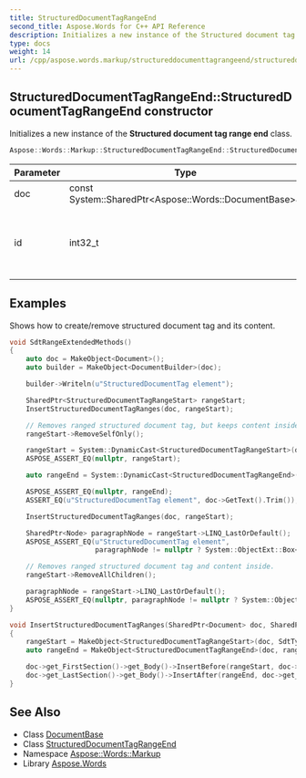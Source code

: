 ```yaml
---
title: StructuredDocumentTagRangeEnd
second_title: Aspose.Words for C++ API Reference
description: Initializes a new instance of the Structured document tag range end class.
type: docs
weight: 14
url: /cpp/aspose.words.markup/structureddocumenttagrangeend/structureddocumenttagrangeend/
---
```

## StructuredDocumentTagRangeEnd::StructuredDocumentTagRangeEnd constructor


Initializes a new instance of the **Structured document tag range end** class.

```cpp
Aspose::Words::Markup::StructuredDocumentTagRangeEnd::StructuredDocumentTagRangeEnd(const System::SharedPtr<Aspose::Words::DocumentBase> &doc, int32_t id)
```


| Parameter | Type | Description |
| --- | --- | --- |
| doc | const System::SharedPtr\<Aspose::Words::DocumentBase\>\& | The owner document. |
| id | int32_t | Identifier of the corresponding structured document tag range start. |

## Examples



Shows how to create/remove structured document tag and its content. 
```cpp
void SdtRangeExtendedMethods()
{
    auto doc = MakeObject<Document>();
    auto builder = MakeObject<DocumentBuilder>(doc);

    builder->Writeln(u"StructuredDocumentTag element");

    SharedPtr<StructuredDocumentTagRangeStart> rangeStart;
    InsertStructuredDocumentTagRanges(doc, rangeStart);

    // Removes ranged structured document tag, but keeps content inside.
    rangeStart->RemoveSelfOnly();

    rangeStart = System::DynamicCast<StructuredDocumentTagRangeStart>(doc->GetChild(NodeType::StructuredDocumentTagRangeStart, 0, false));
    ASPOSE_ASSERT_EQ(nullptr, rangeStart);

    auto rangeEnd = System::DynamicCast<StructuredDocumentTagRangeEnd>(doc->GetChild(NodeType::StructuredDocumentTagRangeEnd, 0, false));

    ASPOSE_ASSERT_EQ(nullptr, rangeEnd);
    ASSERT_EQ(u"StructuredDocumentTag element", doc->GetText().Trim());

    InsertStructuredDocumentTagRanges(doc, rangeStart);

    SharedPtr<Node> paragraphNode = rangeStart->LINQ_LastOrDefault();
    ASPOSE_ASSERT_EQ(u"StructuredDocumentTag element",
                     paragraphNode != nullptr ? System::ObjectExt::Box<String>(paragraphNode->GetText().Trim()) : nullptr);

    // Removes ranged structured document tag and content inside.
    rangeStart->RemoveAllChildren();

    paragraphNode = rangeStart->LINQ_LastOrDefault();
    ASPOSE_ASSERT_EQ(nullptr, paragraphNode != nullptr ? System::ObjectExt::Box<String>(paragraphNode->GetText()) : nullptr);
}

void InsertStructuredDocumentTagRanges(SharedPtr<Document> doc, SharedPtr<StructuredDocumentTagRangeStart>& rangeStart)
{
    rangeStart = MakeObject<StructuredDocumentTagRangeStart>(doc, SdtType::PlainText);
    auto rangeEnd = MakeObject<StructuredDocumentTagRangeEnd>(doc, rangeStart->get_Id());

    doc->get_FirstSection()->get_Body()->InsertBefore(rangeStart, doc->get_FirstSection()->get_Body()->get_FirstParagraph());
    doc->get_LastSection()->get_Body()->InsertAfter(rangeEnd, doc->get_FirstSection()->get_Body()->get_FirstParagraph());
}
```

## See Also

* Class [DocumentBase](../../../aspose.words/documentbase/)
* Class [StructuredDocumentTagRangeEnd](../)
* Namespace [Aspose::Words::Markup](../../)
* Library [Aspose.Words](../../../)
